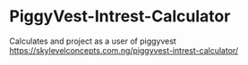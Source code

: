 # PiggyVest-Intrest-Calculator
Calculates and project as a user of piggyvest
https://skylevelconcepts.com.ng/piggyvest-intrest-calculator/

